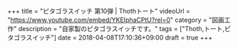 +++
title =  "ピタゴラスイッチ 第10弾 | Thothトート"
videoUrl = "https://www.youtube.com/embed/YKEIphaCPtU?rel=0"
category = "図画工作"
description = "自家製のピタゴラスイッチです。"
tags = ["Thoth,トート,ピタゴラスイッチ"]
date = 2018-04-08T17:10:36+09:00
draft = true
+++

